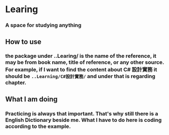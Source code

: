 # Learing
### A space for studying anything

## How to use
### the package under ..Learing/ is the name of the reference, it may be from book name, title of reference, or any other source. For example, if I want to find the content about C# 設計實務 it should be `..Learning/C#設計實務/` and under that is regarding chapter.


## What I am doing
### Practicing is always that important. That's why still there is a English Dictionary beside me. What I have to do here is coding according to the example. 